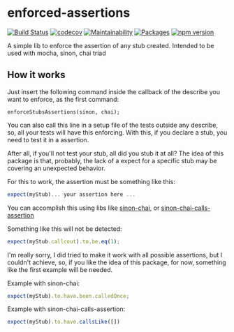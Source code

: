 # enforced-assertions
[![Build Status](https://travis-ci.com/Farenheith/enforced-assertions.svg?branch=master)](https://travis-ci.com/Farenheith/enforced-assertions)
[![codecov](https://codecov.io/gh/Farenheith/enforced-assertions/branch/master/graph/badge.svg)](https://codecov.io/gh/Farenheith/enforced-assertions)
[![Maintainability](https://api.codeclimate.com/v1/badges/4eb6dc0a216ab5e5558c/maintainability)](https://codeclimate.com/github/Farenheith/enforced-assertions/maintainability)
[![Packages](https://david-dm.org/Farenheith/enforced-assertions.svg)](https://david-dm.org/Farenheith/enforced-assertions)
[![npm version](https://badge.fury.io/js/enforced-assertions.svg)](https://badge.fury.io/js/enforced-assertions)

A simple lib to enforce the assertion of any stub created. Intended to be used with mocha, sinon, chai triad

## How it works

Just insert the following command inside the callback of the describe you want to enforce, as the first command:

```typecript
enforceStubsAssertions(sinon, chai);
```

You can also call this line in a setup file of the tests outside any describe, so, all your tests will have this enforcing.
With this, if you declare a stub, you need to test it in a assertion.

After all, if you'll not test your stub, all did you stub it at all?
The idea of this package is that, probably, the lack of a expect for a specific stub may be covering an unexpected behavior.

For this to work, the assertion must be something like this:

```typescript
expect(myStub)... your assertion here ...
```

You can accomplish this using libs like [sinon-chai](https://github.com/domenic/sinon-chai), or [sinon-chai-calls-assertion](https://github.com/Farenheith/sinon-chai-calls-assertion)

Something like this will not be detected:

```typescript
expect(myStub.callcout).to.be.eq(1);
```

I'm really sorry, I did tried to make it work with all possible assertions, but I couldn't achieve, so, if you like the idea of this package, for now, something like the first example will be needed.

Example with sinon-chai:

```typescript
expect(myStub).to.have.been.calledOnce;
```

Example with sinon-chai-calls-assertion:

```typescript
expect(myStub).to.have.callsLike([])
```
